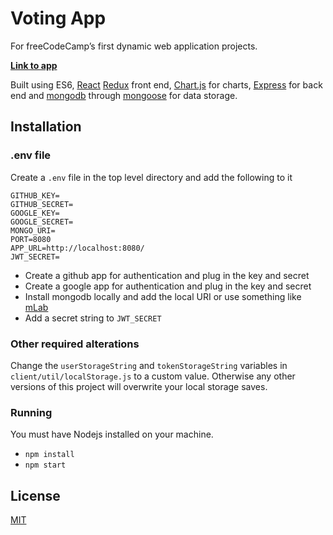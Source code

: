 # Voting App

For freeCodeCamp’s first dynamic web application projects.

**[Link to app](https://qckvote.herokuapp.com/)**

Built using ES6, [React](https://facebook.github.io/react/) [Redux](http://redux.js.org/) front end, [Chart.js](http://www.chartjs.org/) for charts, [Express](https://expressjs.com/) for back end and [mongodb](https://www.mongodb.com/) through [mongoose](http://mongoosejs.com/) for data storage.

## Installation

### .env file

Create a ```.env``` file in the top level directory and add the following to it

```
GITHUB_KEY=
GITHUB_SECRET=
GOOGLE_KEY=
GOOGLE_SECRET=
MONGO_URI=
PORT=8080
APP_URL=http://localhost:8080/
JWT_SECRET=
```

* Create a github app for authentication and plug in the key and secret
* Create a google app for authentication and plug in the key and secret
* Install mongodb locally and add the local URI or use something like [mLab](https://mlab.com/)
* Add a secret string to ```JWT_SECRET```

### Other required alterations

Change the ```userStorageString``` and ```tokenStorageString``` variables in ```client/util/localStorage.js``` to a custom value. Otherwise any other versions of this project will overwrite your local storage saves.

### Running

You must have Nodejs installed on your machine.

* ```npm install```
* ```npm start```

## License

[MIT](https://opensource.org/licenses/MIT)